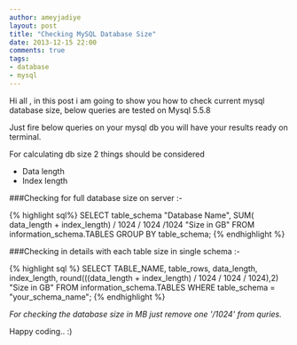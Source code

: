 ```yaml
---
author: ameyjadiye
layout: post
title: "Checking MySQL Database Size"
date: 2013-12-15 22:00
comments: true
tags:
- database
- mysql
---
```


Hi all , in this post i am going to show you how to check current mysql database size, below queries are tested on Mysql 5.5.8

Just fire below queries on your mysql db you will have your results ready on terminal.

For calculating db size 2 things should be considered

+ Data length
+ Index length

###Checking for full database size on server :-

{% highlight sql%} 
SELECT table_schema "Database Name", SUM( data_length + index_length)
 / 1024 / 1024 /1024 "Size in GB" FROM information_schema.TABLES
 GROUP BY table_schema;
{% endhighlight %}

###Checking in details with each table size in single schema :-

{% highlight sql %}
SELECT TABLE_NAME, table_rows, data_length, index_length, 
round(((data_length + index_length) / 1024 / 1024 / 1024),2) "Size in GB"
FROM information_schema.TABLES WHERE table_schema = "your_schema_name";
{% endhighlight %}

_For checking the database size in MB just remove one '/1024' from quries._

Happy coding.. :)
